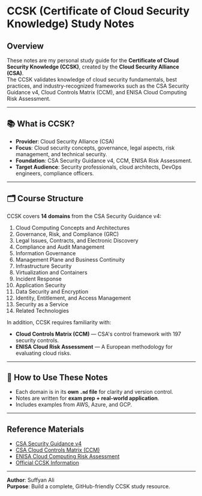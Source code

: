 # CCSK (Certificate of Cloud Security Knowledge) Study Notes

##  Overview
These notes are my personal study guide for the **Certificate of Cloud Security Knowledge (CCSK)**, created by the **Cloud Security Alliance (CSA)**.  
The CCSK validates knowledge of cloud security fundamentals, best practices, and industry-recognized frameworks such as the CSA Security Guidance v4, Cloud Controls Matrix (CCM), and ENISA Cloud Computing Risk Assessment.

---

## 📚 What is CCSK?
- **Provider**: Cloud Security Alliance (CSA)  
- **Focus**: Cloud security concepts, governance, legal aspects, risk management, and technical security.  
- **Foundation**: CSA Security Guidance v4, CCM, ENISA Risk Assessment.  
- **Target Audience**: Security professionals, cloud architects, DevOps engineers, compliance officers.

---

## 🗂 Course Structure
CCSK covers **14 domains** from the CSA Security Guidance v4:

1. Cloud Computing Concepts and Architectures  
2. Governance, Risk, and Compliance (GRC)  
3. Legal Issues, Contracts, and Electronic Discovery  
4. Compliance and Audit Management  
5. Information Governance  
6. Management Plane and Business Continuity  
7. Infrastructure Security  
8. Virtualization and Containers  
9. Incident Response  
10. Application Security  
11. Data Security and Encryption  
12. Identity, Entitlement, and Access Management  
13. Security as a Service  
14. Related Technologies  

In addition, CCSK requires familiarity with:
- **Cloud Controls Matrix (CCM)** — CSA's control framework with 197 security controls.  
- **ENISA Cloud Risk Assessment** — A European methodology for evaluating cloud risks.

---

## 📖 How to Use These Notes
- Each domain is in its **own `.md` file** for clarity and version control.
- Notes are written for **exam prep + real-world application**.
- Includes examples from AWS, Azure, and GCP.

---

##  Reference Materials
- [CSA Security Guidance v4](https://cloudsecurityalliance.org/artifacts/security-guidance-v4/)
- [CSA Cloud Controls Matrix (CCM)](https://cloudsecurityalliance.org/research/cloud-controls-matrix)
- [ENISA Cloud Computing Risk Assessment](https://www.enisa.europa.eu/publications/cloud-computing-risk-assessment)
- [Official CCSK Information](https://cloudsecurityalliance.org/education/ccsk/)

---

**Author**: Suffyan Ali  
**Purpose**: Build a complete, GitHub-friendly CCSK study resource.
